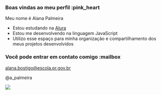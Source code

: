 ### Boas vindas ao meu perfil :pink_heart

Meu nome é Alana Palmeira

- Estou estudando na [Alura](https://www.alura.com.br)
- Estou me desenvolvendo na linguagem JavaScript
- Utilizo esse espaço para minha organização e compartilhamento dos meus projetos desenvolvidos

### Você pode entrar em contato comigo :mailbox

alana.bostigo@escola.pr.gov.br

@a_palmeira

![](https://tenor.com/bRKca.gif)
